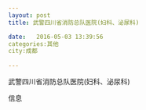 ```yaml
--- 
layout: post 
title: 武警四川省消防总队医院(妇科、泌尿科)

date:   2016-05-03 13:39:56 
categories:其他  
city:成都
  
--- 
```

   
武警四川省消防总队医院(妇科、泌尿科)

信息

